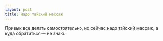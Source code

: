 ```yaml
---
layout: post 
title: Надо тайский массаж 
--- 
```

Привык все делать самостоятельно, но сейчас надо тайский массаж, а куда обратиться — не знаю.